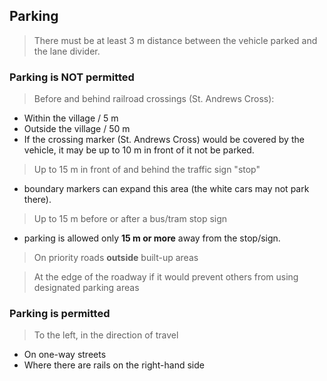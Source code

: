 ## Parking

> There must be at least 3 m distance between the vehicle parked and the lane divider.

### Parking is NOT permitted
> Before and behind railroad crossings (St. Andrews Cross):
- Within the village / 5 m 
- Outside the village / 50 m 
- If the crossing marker (St. Andrews Cross) would be covered by the vehicle, it may be up to 10 m in front of it not be parked.

> Up to 15 m in front of and behind the traffic sign "stop"
- boundary markers can expand this area (the white cars may not park there).

> Up to 15 m before or after a bus/tram stop sign
- parking is allowed only **15 m or more** away from the stop/sign.

> On priority roads **outside** built-up areas

> At the edge of the roadway if it would prevent others from using designated parking areas

### Parking is permitted
> To the left, in the direction of travel
- On one-way streets
- Where there are rails on the right-hand side
